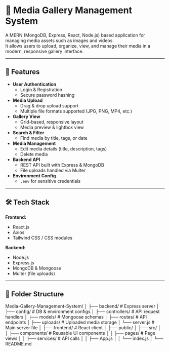 # 📸 Media Gallery Management System

A MERN (MongoDB, Express, React, Node.js) based application for managing media assets such as images and videos.  
It allows users to upload, organize, view, and manage their media in a modern, responsive gallery interface.

---

## 🚀 Features

- **User Authentication**
  - Login & Registration
  - Secure password hashing
- **Media Upload**
  - Drag & drop upload support
  - Multiple file formats supported (JPG, PNG, MP4, etc.)
- **Gallery View**
  - Grid-based, responsive layout
  - Media preview & lightbox view
- **Search & Filter**
  - Find media by title, tags, or date
- **Media Management**
  - Edit media details (title, description, tags)
  - Delete media
- **Backend API**
  - REST API built with Express & MongoDB
  - File uploads handled via Multer
- **Environment Config**
  - `.env` for sensitive credentials

---

## 🛠️ Tech Stack

**Frontend:**
- React.js
- Axios
- Tailwind CSS / CSS modules

**Backend:**
- Node.js
- Express.js
- MongoDB & Mongoose
- Multer (file uploads)

---

## 📂 Folder Structure

Media-Gallery-Management-System/
│
├── backend/ # Express server
│ ├── config/ # DB & environment configs
│ ├── controllers/ # API request handlers
│ ├── models/ # Mongoose schemas
│ ├── routes/ # API endpoints
│ ├── uploads/ # Uploaded media storage
│ └── server.js # Main server file
│
├── frontend/ # React client
│ ├── public/
│ ├── src/
│ │ ├── components/ # Reusable UI components
│ │ ├── pages/ # Page views
│ │ ├── services/ # API calls
│ │ ├── App.js
│ │ └── index.js
│
└── README.md



